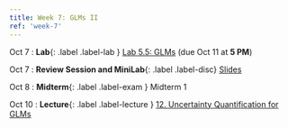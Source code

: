 ```yaml
---
title: Week 7: GLMs II
ref: 'week-7'
---
```


Oct 7
: **Lab**{: .label .label-lab } [Lab 5.5: GLMs](https://data102.datahub.berkeley.edu/hub/user-redirect/git-pull?repo=https%3A%2F%2Fgithub.com%2Fds-102%2Ffa24-materials&urlpath=lab%2Ftree%2Ffa24-materials%2F%2Flab%2Flab05.5%2Flab05.5.ipynb&branch=main) (due Oct 11 at **5 PM**)

Oct 7
: **Review Session and MiniLab**{: .label .label-disc} [Slides](https://docs.google.com/presentation/d/1g2AOe0WoPHYtR0bqCvOynOFsVy3k3novDv0rx7LPdn8/edit?usp=sharing)

Oct 8
: **Midterm**{: .label .label-exam } Midterm 1

Oct 10
: **Lecture**{: .label .label-lecture } [12. Uncertainty Quantification for GLMs](lecture/lec12)

